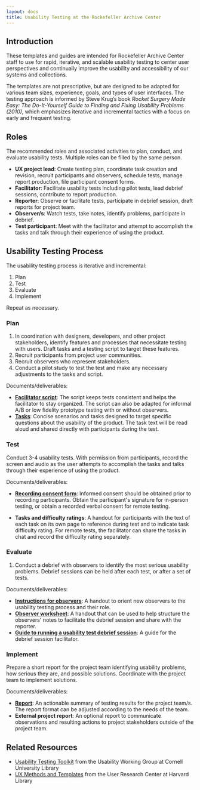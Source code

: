 ```yaml
---
layout: docs
title: Usability Testing at the Rockefeller Archive Center
---
```


## Introduction
These templates and guides are intended for Rockefeller Archive Center staff to use for rapid, iterative, and scalable usability testing to center user perspectives and continually improve the usability and accessibility of our systems and collections.

The templates are not prescriptive, but are designed to be adapted for various team sizes, experience, goals, and types of user interfaces. The testing approach is informed by Steve Krug’s book _Rocket Surgery Made Easy: The Do-It-Yourself Guide to Finding and Fixing Usability Problems (2010)_, which emphasizes iterative and incremental tactics with a focus on early and frequent testing.

## Roles
The recommended roles and associated activities to plan, conduct, and evaluate usability tests. Multiple roles can be filled by the same person.

- **UX project lead**: Create testing plan, coordinate task creation and revision, recruit participants and observers, schedule tests, manage report production, file participant consent forms.
- **Facilitator**: Facilitate usability tests including pilot tests, lead debrief sessions, contribute to report production.
- **Reporter**: Observe or facilitate tests, participate in debrief session, draft reports for project team.
- **Observer/s**: Watch tests, take notes, identify problems, participate in debrief.
- **Test participant**: Meet with the facilitator and attempt to accomplish the tasks and talk through their experience of using the product.

## Usability Testing Process
The usability testing process is iterative and incremental:
1. Plan
2. Test
3. Evaluate
4. Implement

Repeat as necessary.
### Plan
1. In coordination with designers, developers, and other project stakeholders, identify features and processes that necessitate testing with users. Draft tasks and a testing script to target these features.
2. Recruit participants from project user communities.
3. Recruit observers who represent stakeholders.
4. Conduct a pilot study to test the test and make any necessary adjustments to the tasks and script.

Documents/deliverables:

- **[Facilitator script](facilitator-script)**: The script keeps tests consistent and helps the facilitator to stay organized. The script can also be adapted for informal A/B or low fidelity prototype testing with or without observers.
- **[Tasks](tasks-template)**: Concise scenarios and tasks designed to target specific questions about the usability of the product. The task text will be read aloud and shared directly with participants during the test.

### Test

Conduct 3-4 usability tests. With permission from participants, record the screen and audio as the user attempts to accomplish the tasks and talks through their experience of using the product.

Documents/deliverables:
- **[Recording consent form](consent)**: Informed consent should be obtained prior to recording participants. Obtain the participant's signature for in-person testing, or obtain a recorded verbal consent for remote testing.

- **Tasks and difficulty ratings**: A handout for participants with the text of each task on its own page to reference during test and to indicate task difficulty rating. For remote tests, the facilitator can share the tasks in chat and record the difficulty rating separately.

### Evaluate

1. Conduct a debrief with observers to identify the most serious usability problems. Debrief sessions can be held after each test, or after a set of tests.

Documents/deliverables:
- **[Instructions for observers](observer-instruction)**: A handout to orient new observers to the usability testing process and their role.
- **[Observer worksheet](observer-worksheet)**: A handout that can be used to help structure the observers' notes to facilitate the debrief session and share with the reporter.
- **[Guide to running a usability test debrief session](debrief-guide)**: A guide for the debrief session facilitator.

### Implement
Prepare a short report for the project team identifying usability problems, how serious they are, and possible solutions. Coordinate with the project team to implement solutions.

Documents/deliverables:
- **[Report](report)**: An actionable summary of testing results for the project team/s. The report format can be adjusted according to the needs of the team.
- **External project report**: An optional report to communicate observations and resulting actions to project stakeholders outside of the project team.

## Related Resources
- [Usability Testing Toolkit](https://blogs.cornell.edu/usabilitytoolkit/) from the Usability Working Group at Cornell University Library
- [UX Methods and Templates](https://wiki.harvard.edu/confluence/pages/viewpage.action?pageId=184322362) from the User Research Center at Harvard Library
